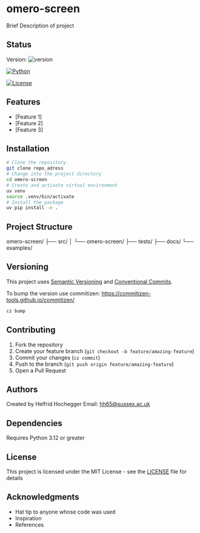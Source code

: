 # omero-screen

Brief Description of project

## Status


Version: ![version](https://img.shields.io/badge/version-0.1.0-blue)

[![Python](https://img.shields.io/badge/python-3.12-blue.svg)](https://www.python.org/downloads/)

[![License](https://img.shields.io/badge/license-MIT-green.svg)](LICENSE)

## Features

- [Feature 1]
- [Feature 2]
- [Feature 3]

## Installation

```bash
# Clone the repository
git clone repo_adress
# Change into the project directory
cd omero-screen
# Create and activate virtual environment
uv venv
source .venv/bin/activate
# Install the package
uv pip install -e .
```

## Project Structure
omero-screen/
├── src/
│ └── omero-screen/
├── tests/
├── docs/
└── examples/

## Versioning

This project uses [Semantic Versioning](https://semver.org/) and [Conventional Commits](https://www.conventionalcommits.org/).

To bump the version use commitizen:
https://commitizen-tools.github.io/commitizen/

```bash
cz bump
```
## Contributing

1. Fork the repository
2. Create your feature branch (`git checkout -b feature/amazing-feature`)
3. Commit your changes (`cz commit`)
4. Push to the branch (`git push origin feature/amazing-feature`)
5. Open a Pull Request

## Authors


Created by Helfrid Hochegger
Email: hh65@sussex.ac.uk


## Dependencies

Requires Python 3.12 or greater

## License

This project is licensed under the MIT License - see the [LICENSE](LICENSE) file for details

## Acknowledgments

- Hat tip to anyone whose code was used
- Inspiration
- References
